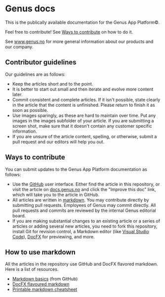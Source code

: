 # Genus docs
This is the publically available documentation for the Genus App Platform&copy;.

Feel free to contribute! See [Ways to contribute](#ways-to-contribute) on how to do it.

See www.genus.no for more general information about our products and our company.

## Contributor guidelines

Our guidelines are as follows:
* Keep the articles short and to the point.
* It is better to start out small and then iterate and evolve more content later.
* Commit consistent and complete articles. If it isn't possible, state clearly in the article that the content is unfinished. Please return to finish it as soon as possible.
* Use images sparingly, as these are hard to maintain over time. Put any images in the images subfolder of your article. If you are submitting a screen shot, make sure that it doesn't contain any customer specific information.
* If you are unsure of the article content, spelling, or otherwise, submit a pull request and our editors will help you out.

## Ways to contribute

You can submit updates to the Genus App Platform documentation as follows:
* Use the [GitHub](https://github.com/GenusAS/docs) user interface. Either find the article in this repository, or visit the article on [docs.genus.no](http://genusdocs.azurewebsites.net) and click the "Improve this doc" link, which will take you to the article in GitHub.
* All articles are written in [markdown](#how-to-use-markdown). You may contribute directly by submitting pull requests. Employees of Genus may commit directly. All pull requests and commits are reviewed by the internal Genus editorial board.
* If you are making substantial changes to an existing article or a series of articles or adding several new articles, you need to fork this repository, install Git for revision control, a Markdown editor (like [Visual Studio Code](https://code.visualstudio.com/)), [DocFX](https://dotnet.github.io/docfx/) for previewing, and more.

## How to use markdown

All the articles in the repository use GitHub and DocFX flavored markdown. Here is a list of resources.
* [Markdown basics](https://help.github.com/articles/markdown-basics/) (from GitHub)
* [DocFX flavoured markdown](https://dotnet.github.io/docfx/spec/docfx_flavored_markdown.html)
* [Printable markdown cheatsheet](https://guides.github.com/pdfs/markdown-cheatsheet-online.pdf)
